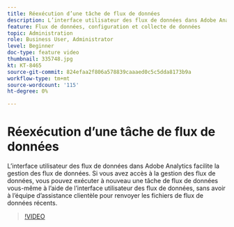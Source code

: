 ```yaml
---
title: Réexécution d’une tâche de flux de données
description: L’interface utilisateur des flux de données dans Adobe Analytics facilite la gestion des flux de données. Si vous avez accès à la gestion des flux de données, vous pouvez exécuter à nouveau une tâche de flux de données vous-même à l’aide de l’interface utilisateur des flux de données, sans avoir à l’équipe d’assistance clientèle pour renvoyer les fichiers de flux de données récents.
feature: Flux de données, configuration et collecte de données
topic: Administration
role: Business User, Administrator
level: Beginner
doc-type: feature video
thumbnail: 335748.jpg
kt: KT-8465
source-git-commit: 824efaa2f806a578839caaaed0c5c5dda8173b9a
workflow-type: tm+mt
source-wordcount: '115'
ht-degree: 0%

---
```



# Réexécution d’une tâche de flux de données

L’interface utilisateur des flux de données dans Adobe Analytics facilite la gestion des flux de données. Si vous avez accès à la gestion des flux de données, vous pouvez exécuter à nouveau une tâche de flux de données vous-même à l’aide de l’interface utilisateur des flux de données, sans avoir à l’équipe d’assistance clientèle pour renvoyer les fichiers de flux de données récents.


>[!VIDEO](https://video.tv.adobe.com/v/335748/?quality=12&learn=on)
